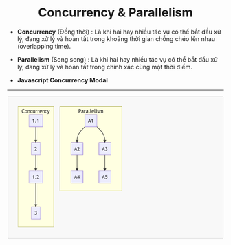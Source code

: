 # <div align="center">Concurrency & Parallelism</div>

- **Concurrency** (Đồng thời) : Là khi hai hay nhiều tác vụ có thể bắt đầu xử lý, đang xử lý và hoàn tất trong khoảng thời gian chồng chéo lên nhau (overlapping time).

- **Parallelism** (Song song) : Là khi hai hay nhiều tác vụ có thể bắt đầu xử lý, đang xử lý và hoàn tất trong chính xác cùng một thời điểm.

- **Javascript Concurrency Modal**

---

!["Concurrency & Parallelism"](./image.png)
